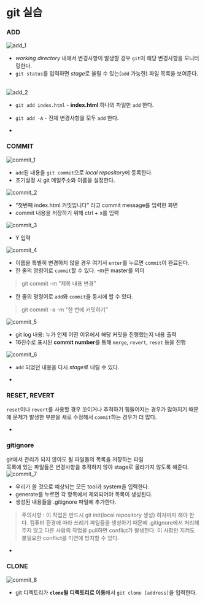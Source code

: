 # git 실습

### ADD

![add_1](https://s30.postimg.org/6nvybpcy9/add_1.png)   
- *working directory* 내에서 변경사항이 발생할 경우 `git`이 해당 변경사항을 모니터링한다.   
- `git status`를 입력하면 *stage*로 올릴 수 있는(`add` 가능한) 파일 목록을 보여준다.  

![add_2](https://s30.postimg.org/ayam7ai1d/add_2.png)   
- `git add index.html` - **index.html** 하나의 파일만 `add` 한다.     
- `git add -A` - 전체 변경사항을 모두 `add` 한다.

-

### COMMIT

![commit_1](https://s28.postimg.org/ma239ujyl/commit_1.png)  
- `add`된 내용을 `git commit`으로 *local repository*에 등록한다.   
- 초기설정 시 git 메일주소와 이름을 설정한다.   

![commit_2](https://s28.postimg.org/976gqktql/commit_2.png)   
- “첫번째 index.html 커밋입니다” 라고 commit message를 입력한 화면    
- commit 내용을 저장하기 위해 ctrl + x를 입력   

![commit_3](https://s28.postimg.org/cffjhd5e5/commit_3.png)   
- Y 입력   

![commit_4](https://s28.postimg.org/jwoqwkux9/commit_4.png)   
- 이름을 특별히 변경하지 않을 경우 여기서 `enter`를 누르면 `commit`이 완료된다.   
- 한 줄의 명령어로 `commit`할 수 있다. -m은 master를 의미    

> git commit -m “제목 내용 변경”  

- 한 줄의 명령어로 `add`와 `commit`을 동시에 할 수 있다.   

> git commit -a -m “한 번에 커밋하기”   

![commit_5](https://s24.postimg.org/tgjdp7set/commit_5.png)   
- git log 내용: 누가 언제 어떤 이유에서 해당 커밋을 진행했는지 내용 출력   
- 16진수로 표시된 **commit number**를 통해 `merge`, `revert`, `reset` 등을 진행   

![commit_6](https://s24.postimg.org/qnq656s2d/commit_6.png)   
- `add` 되었던 내용을 다시 *stage*로 내릴 수 있다.    

-

### RESET, REVERT   

`reset`이나 `revert`를 사용할 경우 꼬이거나 추적하기 힘들어지는 경우가 많아지기 때문에 문제가 발생한 부분을 새로 수정해서 `commit`하는 경우가 더 많다.  

-

### gitignore

git에서 관리가 되지 않아도 될 파일들의 목록을 저장하는 파일   
목록에 있는 파일들은 변경사항을 추적하지 않아 stage로 올라가지 않도록 해준다.   
![commit_7](https://s27.postimg.org/5xydg8g7n/commit_7.png)   
- 우리가 쓸 것으로 예상되는 모든 tool과 system을 입력한다.   
- generate를 누르면 각 항목에서 제외되어야 목록이 생성된다.   
- 생성된 내용들을 .gitignore 파일에 추가한다.  

> 주의사항 : 이 작업은 반드시 git init(local repository 생성) 하자마자 해야 한다. 컴퓨터 환경에 따라 쓰레기 파일들을 생성하기 때문에 .gitignore에서 처리해 주지 않고 다른 사람의 작업을 pull하면 conflict가 발생한다.  이 사항만 지켜도 불필요한 conflict를 미연에 방지할 수 있다.   

-

### CLONE

![commit_8](https://s27.postimg.org/5waxec077/commit_8.png)   
- git 디렉토리가 **`clone`될 디렉토리로 이동**해서 `git clone [address]`을 입력한다.   


